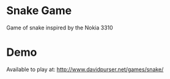 # Snake Game

Game of snake inspired by the Nokia 3310


# Demo

Available to play at: 
<a href="http://www.davidpurser.net/games/snake/">http://www.davidpurser.net/games/snake/</a>
